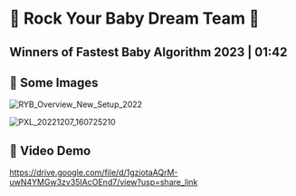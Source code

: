 # 💫 Rock Your Baby Dream Team 💫
## Winners of Fastest Baby Algorithm 2023 | 01:42

## 📌 Some Images

![RYB_Overview_New_Setup_2022](https://user-images.githubusercontent.com/60662998/229118611-825e8011-301b-4253-8e1b-88743a1291bd.png)

![PXL_20221207_160725210](https://user-images.githubusercontent.com/60662998/229118758-f962d658-d34e-4b85-a2a4-e1596aa1a6b9.jpg)

## 📌 Video Demo

https://drive.google.com/file/d/1gziotaAQrM-uwN4YMGw3zv35IAcOEnd7/view?usp=share_link
